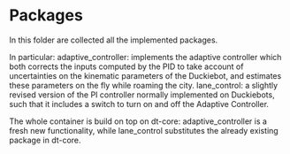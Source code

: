 # Packages

In this folder are collected all the implemented packages.

In particular:
adaptive_controller: implements the adaptive controller which both corrects the inputs computed by the PID to
take account of uncertainties on the kinematic parameters of the Duckiebot, and estimates these
parameters on the fly while roaming the city.
lane_control: a slightly revised version of the PI controller normally implemented on Duckiebots, such that
it includes a switch to turn on and off the Adaptive Controller.

The whole container is build on top on dt-core: adaptive_controller is a fresh new functionality, while
lane_control substitutes the already existing package in dt-core.
